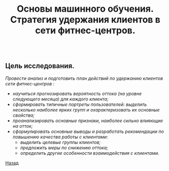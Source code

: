 <H1 align="center">Основы машинного обучения. <br>Стратегия удержания клиентов в сети фитнес-центров. </H1><br><br>

## Цель исследования.

*Провести анализ и подготовить план действий по удержанию клиентов сети фитнес-центров :*
- *научиться прогнозировать вероятность оттока (на уровне следующего месяца) для каждого клиента;*
- *сформировать типичные портреты пользователей: выделить несколько наиболее ярких групп и охарактеризовать их основные свойства;*
- *проанализировать основные признаки, наиболее сильно влияющие на отток;*
- *сформулировать основные выводы и разработать рекомендации по повышению качества работы с клиентами:*
   - *выделить целевые группы клиентов;*
   - *предложить меры по снижению оттока;*
   - *определить другие особенности взаимодействия с клиентами.*

[Назад](https://github.com/SergeyDemin1978/yandex-praktikum-projects/tree/73e731d2afc85ad4a4eaaf11afbcff077c1b46a5)
